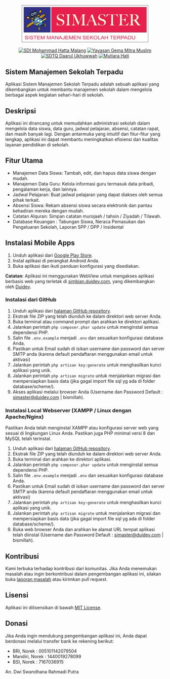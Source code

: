 <p align="center"><a href="https://duidev.com" target="_blank"><img src="https://github.com/servdal/sdtq/blob/master/public/header.png" width="400"></a></p>

<p align="center">
<a href="https://amil.sdimohammadhatta.sch.id"><img src="https://simbian.duidev.com/logo/1602884372logo.png" width="35" alt="SDI Mohammad Hatta Malang"></a>
<a href="https://gmm.duidev.com"><img src="https://simbian.duidev.com/logo/1603375609logo.png" width="35" alt="Yayasan Gema Mitra Muslim"></a>
<a href="https://sdtqdu.sch.id/"><img src="https://sdtqdu.sch.id/logo.png" width="35" alt="SDTQ Daarul Ukhuwwah"></a>
<a href="https://sisfo.mutiarahati.sch.id/"><img src="https://sisfo.mutiarahati.sch.id/logo/3-1728523474logo.png" width="35" alt="Mutiara Hati"></a>

</p>

## Sistem Manajemen Sekolah Terpadu

Aplikasi Sistem Manajemen Sekolah Terpadu adalah sebuah aplikasi yang dikembangkan untuk membantu manajemen sekolah dalam mengelola berbagai aspek kegiatan sehari-hari di sekolah.

## Deskripsi

Aplikasi ini dirancang untuk memudahkan administrasi sekolah dalam mengelola data siswa, data guru, jadwal pelajaran, absensi, catatan rapat, dan masih banyak lagi. Dengan antarmuka yang intuitif dan fitur-fitur yang lengkap, aplikasi ini dapat membantu meningkatkan efisiensi dan kualitas layanan pendidikan di sekolah.


## Fitur Utama

- Manajemen Data Siswa: Tambah, edit, dan hapus data siswa dengan mudah.
- Manajemen Data Guru: Kelola informasi guru termasuk data pribadi, pengalaman kerja, dan lainnya.
- Jadwal Pelajaran: Buat jadwal pelajaran yang dapat diakses oleh semua pihak terkait.
- Absensi Siswa: Rekam absensi siswa secara elektronik dan pantau kehadiran mereka dengan mudah.
- Catatan Alquran: Simpan catatan murojaah / tahsin / Ziyadah / Tilawah.
- Database Keuangan : Tabungan Siswa, Neraca Pemasukan dan Pengeluaran Sekolah, Laporan SPP / DPP / Insidental

## Instalasi Mobile Apps

1. Unduh aplikasi dari [Google Play Store](https://play.google.com/store/apps/details?id=com.duidev.simaster).
2. Instal aplikasi di perangkat Android Anda.
3. Buka aplikasi dan ikuti panduan konfigurasi yang disediakan.

**Catatan**: Aplikasi ini menggunakan WebView untuk mengakses aplikasi berbasis web yang terletak di [simbian.duidev.com](https://simbian.duidev.com/), yang dikembangkan oleh [Duidev](https://duidev.com/).

### Instalasi dari GitHub

1. Unduh aplikasi dari [halaman GitHub repository](https://github.com/servdal/sekolah).
2. Ekstrak file ZIP yang telah diunduh ke dalam direktori web server Anda.
3. Buka terminal atau command prompt dan arahkan ke direktori aplikasi.
4. Jalankan perintah `php composer.phar update` untuk menginstal semua dependensi PHP.
5. Salin file `.env.example` menjadi `.env` dan sesuaikan konfigurasi database Anda.
6. Pastikan untuk Email sudah di isikan username dan password dan server SMTP anda (karena default pendaftaran menggunakan email untuk aktivasi)
7. Jalankan perintah `php artisan key:generate` untuk menghasilkan kunci aplikasi yang unik.
8. Jalankan perintah `php artisan migrate` untuk menjalankan migrasi dan mempersiapkan basis data (jika gagal import file sql yg ada di folder database/scheme/).
9. Akses aplikasi melalui browser Anda (Username dan Password Default : simaster@duidev.com | bismillah).

### Instalasi Local Webserver (XAMPP / Linux dengan Apache/Nginx)

Pastikan Anda telah menginstal XAMPP atau konfigurasi server web yang sesuai di lingkungan Linux Anda. Pastikan juga PHP minimal versi 8 dan MySQL telah terinstal.

1. Unduh aplikasi dari [halaman GitHub repository](https://github.com/servdal/sekolah).
2. Ekstrak file ZIP yang telah diunduh ke dalam direktori web server Anda.
3. Buka terminal dan arahkan ke direktori aplikasi.
4. Jalankan perintah `php composer.phar update` untuk menginstal semua dependensi PHP.
5. Salin file `.env.example` menjadi `.env` dan sesuaikan konfigurasi database Anda.
6. Pastikan untuk Email sudah di isikan username dan password dan server SMTP anda (karena default pendaftaran menggunakan email untuk aktivasi)
7. Jalankan perintah `php artisan key:generate` untuk menghasilkan kunci aplikasi yang unik.
8. Jalankan perintah `php artisan migrate` untuk menjalankan migrasi dan mempersiapkan basis data (jika gagal import file sql yg ada di folder database/scheme/).
9. Buka web browser Anda dan arahkan ke alamat URL tempat aplikasi telah diinstal (Username dan Password Default : simaster@duidev.com | bismillah).

## Kontribusi

Kami terbuka terhadap kontribusi dari komunitas. Jika Anda menemukan masalah atau ingin berkontribusi dalam pengembangan aplikasi ini, silakan buka [laporan masalah](https://github.com/servdal/sekolah/issues) atau kirimkan pull request.

## Lisensi

Aplikasi ini dilisensikan di bawah [MIT License](LICENSE).

## Donasi

Jika Anda ingin mendukung pengembangan aplikasi ini, Anda dapat berdonasi melalui transfer bank ke rekening berikut:
- BRI, Norek : 005101142079504
- Mandiri, Norek : 1440019278099
- BSI, Norek : 7167036915

An. Dwi Swandhana Rahmadi Putra


